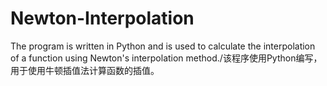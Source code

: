 # Newton-Interpolation
The program is written in Python and is used to calculate the interpolation of a function using Newton's interpolation method./该程序使用Python编写，用于使用牛顿插值法计算函数的插值。
